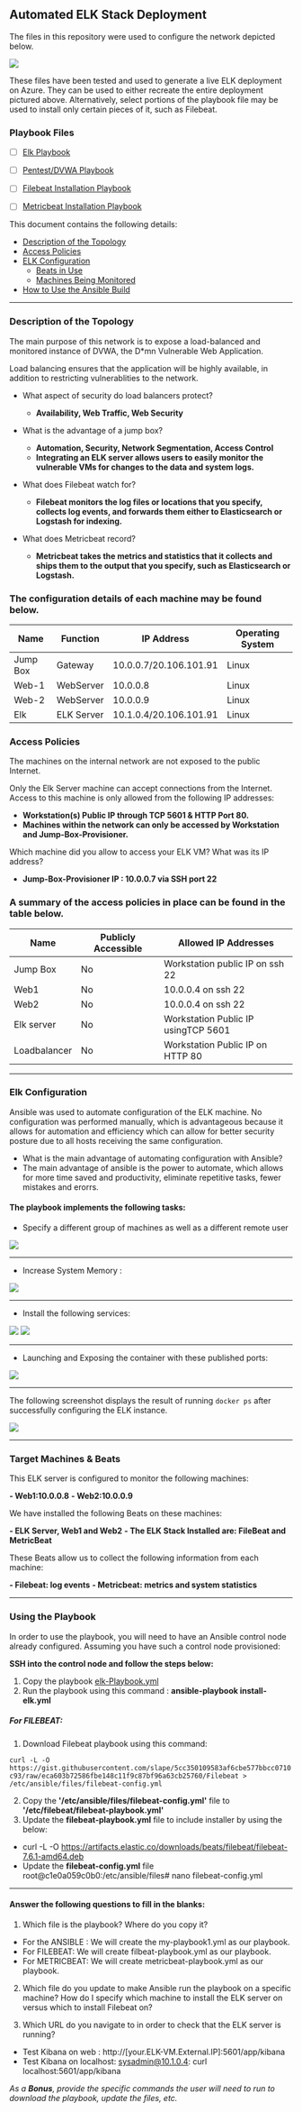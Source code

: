 ## Automated ELK Stack Deployment

The files in this repository were used to configure the network depicted below.

![](https://github.com/Fayekate/Project-1-Elk/blob/main/Diagrams/Project%201%20-%20Elk%20Diagram.drawio.png)

These files have been tested and used to generate a live ELK deployment on Azure. They can be used to either recreate the entire deployment pictured above. Alternatively, select portions of the playbook file may be used to install only certain pieces of it, such as Filebeat.

  ### Playbook Files
  
 - [ ] [Elk Playbook](https://github.com/Fayekate/Project-1-Elk/blob/main/Ansible/ansible/elk-Playbook.yml)
 - [ ] [Pentest/DVWA Playbook](https://github.com/Fayekate/Project-1-Elk/blob/main/Ansible/ansible/pentest.yml)
 - [ ] [Filebeat Installation Playbook](https://github.com/Fayekate/Project-1-Elk/blob/main/Ansible/ansible/files/filebeat_installation.yml)
 - [ ] [Metricbeat Installation Playbook](https://github.com/Fayekate/Project-1-Elk/blob/main/Ansible/ansible/files/metricbeat_playbook.yml)
  

This document contains the following details:
- [Description of the Topology](https://github.com/Fayekate/Project-1-Elk/edit/main/README.md#description-of-the-topology)
- [Access Policies](https://github.com/Fayekate/Project-1-Elk/edit/main/README.md#access-policies)
- [ELK Configuration](https://github.com/Fayekate/Project-1-Elk/edit/main/README.md#elk-configuration)
  - [Beats in Use](https://github.com/Fayekate/Project-1-Elk/edit/main/README.md#target-machines--beats)
  - [Machines Being Monitored](https://github.com/Fayekate/Project-1-Elk/edit/main/README.md#target-machines--beats)
- [How to Use the Ansible Build](https://github.com/Fayekate/Project-1-Elk/edit/main/README.md#using-the-playbook)
----

### Description of the Topology

The main purpose of this network is to expose a load-balanced and monitored instance of DVWA, the D*mn Vulnerable Web Application.

Load balancing ensures that the application will be highly available, in addition to restricting vulnerablities to the network.

- What aspect of security do load balancers protect? 
  - **Availability, Web Traffic, Web Security**
  
- What is the advantage of a jump box?
  - **Automation, Security, Network Segmentation, Access Control**
  - **Integrating an ELK server allows users to easily monitor the vulnerable VMs for changes to the data and system logs.**
  
- What does Filebeat watch for? 
  - **Filebeat monitors the log files or locations that you specify, collects log events, and forwards them either to Elasticsearch or Logstash for indexing.**
  
- What does Metricbeat record? 
  - **Metricbeat takes the metrics and statistics that it collects and ships them to the output that you specify, such as Elasticsearch or Logstash.**
  
### The configuration details of each machine may be found below. 

| Name          | Function |           IP Address    | Operating System |
|---------------|----------|-------------------------|------------------|
| Jump Box      | Gateway  | 10.0.0.7/20.106.101.91  | Linux            |
| Web-1         | WebServer|  10.0.0.8               | Linux            |                 
| Web-2         | WebServer| 10.0.0.9                | Linux            |                
| Elk           |ELK Server| 10.1.0.4/20.106.101.91  | Linux            |                

### Access Policies

The machines on the internal network are not exposed to the public Internet. 

Only the Elk Server machine can accept connections from the Internet. Access to this machine is only allowed from the following IP addresses:

- **Workstation(s) Public IP through TCP 5601 & HTTP Port 80.**
- **Machines within the network can only be accessed by Workstation and Jump-Box-Provisioner.**

Which machine did you allow to access your ELK VM? What was its IP address?
- **Jump-Box-Provisioner IP : 10.0.0.7 via SSH port 22**

### A summary of the access policies in place can be found in the table below.

| Name        | Publicly Accessible | Allowed IP Addresses               |
|-------------|---------------------|------------------------------------|
| Jump Box    |     No              | Workstation public IP on ssh 22    |
|  Web1       |     No              | 10.0.0.4 on ssh 22                 |
|  Web2       |     No              | 10.0.0.4 on ssh 22                 |
|Elk server   |     No              |Workstation Public IP usingTCP 5601 |
|Loadbalancer	|     No             	|Workstation Public IP on HTTP 80    |

----

### Elk Configuration

Ansible was used to automate configuration of the ELK machine. No configuration was performed manually, which is advantageous because it allows for automation and efficiency which can allow for better security posture due to all hosts receiving the same configuration. 

- What is the main advantage of automating configuration with Ansible?
 - The main advantage of ansible is the power to automate, which allows for more time saved and productivity, eliminate repetitive tasks, fewer mistakes and erorrs.

#### The playbook implements the following tasks:

- Specify a different group of machines as well as a different remote user

![](https://github.com/Fayekate/Project-1-Elk/blob/main/Screenshots/Remoteuser-scshots.JPG) 

----

- Increase System Memory :

![](https://github.com/Fayekate/Project-1-Elk/blob/main/Screenshots/systemmemory-screenshots.JPG)

----

- Install the following services:

![](https://github.com/Fayekate/Project-1-Elk/blob/main/Screenshots/dockerio-scshot.JPG)
![](https://github.com/Fayekate/Project-1-Elk/blob/main/Screenshots/pip3-scshot.JPG)

----

- Launching and Exposing the container with these published ports:

![](https://github.com/Fayekate/Project-1-Elk/blob/main/Screenshots/ports-scshot.JPG)

----

The following screenshot displays the result of running `docker ps` after successfully configuring the ELK instance.

![](https://github.com/Fayekate/Project-1-Elk/blob/main/Screenshots/Elk-Docker.JPG)

----

### Target Machines & Beats

This ELK server is configured to monitor the following machines:

**- Web1:10.0.0.8**
**- Web2:10.0.0.9**

We have installed the following Beats on these machines:

**- ELK Server, Web1 and Web2**
**- The ELK Stack Installed are: FileBeat and MetricBeat**

These Beats allow us to collect the following information from each machine:

**- Filebeat: log events**
**- Metricbeat: metrics and system statistics**

----

### Using the Playbook

In order to use the playbook, you will need to have an Ansible control node already configured. Assuming you have such a control node provisioned: 

**SSH into the control node and follow the steps below:**

1. Copy the playbook [elk-Playbook.yml](https://github.com/Fayekate/Project-1-Elk/blob/main/Ansible/ansible/elk-Playbook.yml)
2. Run the playbook using this command : **ansible-playbook install-elk.yml**

##### For FILEBEAT:

1. Download Filebeat playbook using this command:

```curl -L -O https://gist.githubusercontent.com/slape/5cc350109583af6cbe577bbcc0710c93/raw/eca603b72586fbe148c11f9c87bf96a63cb25760/Filebeat > /etc/ansible/files/filebeat-config.yml```

2. Copy the **'/etc/ansible/files/filebeat-config.yml'** file to **'/etc/filebeat/filebeat-playbook.yml'**
3. Update the **filebeat-playbook.yml** file to include installer by using the below:

  - curl -L -O https://artifacts.elastic.co/downloads/beats/filebeat/filebeat-7.6.1-amd64.deb 
  - Update the **filebeat-config.yml** file root@c1e0a059c0b0:/etc/ansible/files# nano filebeat-config.yml

----

#### Answer the following questions to fill in the blanks:

1. Which file is the playbook? Where do you copy it?

- For the ANSIBLE : We will create the my-playbook1.yml as our playbook.
- For FILEBEAT: We will create filbeat-playbook.yml as our playbook.
- For METRICBEAT: We will create metricbeat-playbook.yml as our playbook.

2. Which file do you update to make Ansible run the playbook on a specific machine? How do I specify which machine to install the ELK server on versus which to install Filebeat on?

3. Which URL do you navigate to in order to check that the ELK server is running?

- Test Kibana on web : http://[your.ELK-VM.External.IP]:5601/app/kibana
- Test Kibana on localhost: sysadmin@10.1.0.4: curl localhost:5601/app/kibana

_As a **Bonus**, provide the specific commands the user will need to run to download the playbook, update the files, etc._
